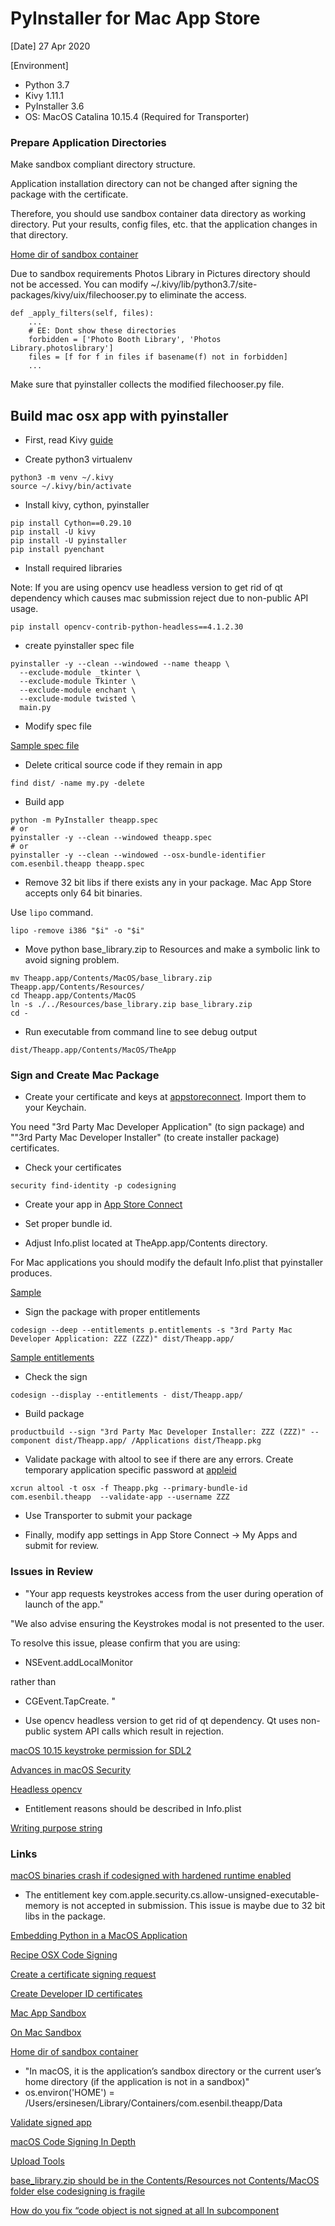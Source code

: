 # PyInstaller for Mac App Store

[Date] 27 Apr 2020

[Environment]
* Python 3.7
* Kivy 1.11.1
* PyInstaller 3.6
* OS: MacOS Catalina 10.15.4 (Required for Transporter)

### Prepare Application Directories

Make sandbox compliant directory structure. 

Application installation directory can not be changed after signing the package with the certificate. 

Therefore, you should use sandbox container data directory as working directory. Put your results, config files, etc. that the application changes in that directory.

[Home dir of sandbox container](https://developer.apple.com/documentation/foundation/1413045-nshomedirectory)

Due to sandbox requirements Photos Library in Pictures directory should not be accessed. You can modify ~/.kivy/lib/python3.7/site-packages/kivy/uix/filechooser.py to eliminate the access.

```
def _apply_filters(self, files):
    ...
    # EE: Dont show these directories
    forbidden = ['Photo Booth Library', 'Photos Library.photoslibrary']
    files = [f for f in files if basename(f) not in forbidden]
    ...
```

Make sure that pyinstaller collects the modified filechooser.py file.


## Build mac osx app with pyinstaller

* First, read Kivy [guide](https://kivy.org/doc/stable/guide/packaging-osx.html)

* Create python3 virtualenv

```
python3 -m venv ~/.kivy 
source ~/.kivy/bin/activate
```

* Install kivy, cython, pyinstaller
```
pip install Cython==0.29.10
pip install -U kivy
pip install -U pyinstaller
pip install pyenchant
```

* Install required libraries

Note: If you are using opencv use headless version to get rid of qt dependency which causes mac submission reject due to non-public API usage.
```
pip install opencv-contrib-python-headless==4.1.2.30
```

* create pyinstaller spec file

```
pyinstaller -y --clean --windowed --name theapp \
  --exclude-module _tkinter \
  --exclude-module Tkinter \
  --exclude-module enchant \
  --exclude-module twisted \
  main.py
```

* Modify spec file

[Sample spec file](theapp.spec)



* Delete critical source code if they remain in app
```
find dist/ -name my.py -delete

```

* Build app

```
python -m PyInstaller theapp.spec
# or
pyinstaller -y --clean --windowed theapp.spec
# or
pyinstaller -y --clean --windowed --osx-bundle-identifier com.esenbil.theapp theapp.spec
```

* Remove 32 bit libs if there exists any in your package. Mac App Store accepts only 64 bit binaries.

Use ```lipo``` command.
```
lipo -remove i386 "$i" -o "$i"
```

* Move python base_library.zip to Resources and make a symbolic link to avoid signing problem.
 
```
mv Theapp.app/Contents/MacOS/base_library.zip Theapp.app/Contents/Resources/
cd Theapp.app/Contents/MacOS
ln -s ./../Resources/base_library.zip base_library.zip
cd -
```

* Run executable from command line to see debug output
```
dist/Theapp.app/Contents/MacOS/TheApp
```


### Sign and Create Mac Package

* Create your certificate and keys at [appstoreconnect](https://appstoreconnect.apple.com). Import them to your Keychain.

You need "3rd Party Mac Developer Application" (to sign package) and ""3rd Party Mac Developer Installer" (to create installer package) certificates.

* Check  your certificates
```
security find-identity -p codesigning
```

* Create your app in [App Store Connect](https://appstoreconnect.apple.com)

- Set proper bundle id.

* Adjust Info.plist located at TheApp.app/Contents directory.

For Mac applications you should modify the default Info.plist that pyinstaller produces.

[Sample](Info.plist)



* Sign the package with proper entitlements
```
codesign --deep --entitlements p.entitlements -s "3rd Party Mac Developer Application: ZZZ (ZZZ)" dist/Theapp.app/
```

[Sample entitlements](p.entitlements)


* Check the sign
```
codesign --display --entitlements - dist/Theapp.app/
```

* Build package
```
productbuild --sign "3rd Party Mac Developer Installer: ZZZ (ZZZ)" --component dist/Theapp.app/ /Applications dist/Theapp.pkg
```

* Validate package with altool to see if there are any errors. Create temporary application specific password at [appleid](https://appleid.apple.com/)

```
xcrun altool -t osx -f Theapp.pkg --primary-bundle-id com.esenbil.theapp  --validate-app --username ZZZ
```

* Use Transporter to submit your package

* Finally, modify app settings in App Store Connect -> My Apps and submit for review.


### Issues in Review

* "Your app requests keystrokes access from the user during operation of launch of the app."

"We also advise ensuring the Keystrokes modal is not presented to the user.

To resolve this issue, please confirm that you are using:

- NSEvent.addLocalMonitor

rather than

- CGEvent.TapCreate. "

* Use opencv headless version to get rid of qt dependency. Qt uses non-public system API calls which result in rejection.

[macOS 10.15 keystroke permission for SDL2](https://discourse.libsdl.org/t/macos-10-15-new-permission-prompts/26251)

[Advances in macOS Security](https://asciiwwdc.com/2019/sessions/701)

[Headless opencv](https://pypi.org/project/opencv-python-headless/)

* Entitlement reasons should be described in Info.plist

[Writing purpose string](https://stackoverflow.com/questions/54677322/apple-rejected-app-asking-to-provide-relevant-purpose-string-info-plist)
 
 
### Links

[macOS binaries crash if codesigned with hardened runtime enabled](https://github.com/pyinstaller/pyinstaller/issues/4629)

- The entitlement key <key>com.apple.security.cs.allow-unsigned-executable-memory</key> is not accepted in submission. This issue is maybe due to 32 bit libs in the package.

[Embedding Python in a MacOS Application](https://medium.com/python-pandemonium/embedding-a-python-application-in-macos-d866adfcaf94)

[Recipe OSX Code Signing](https://github.com/pyinstaller/pyinstaller/wiki/Recipe-OSX-Code-Signing)

[Create a certificate signing request](https://help.apple.com/developer-account/#/devbfa00fef7)

[Create Developer ID certificates](https://help.apple.com/developer-account/#/dev04fd06d56)

[Mac App Sandbox](https://developer.apple.com/documentation/security/app_sandbox)

[On Mac Sandbox](https://geosn0w.github.io/A-Long-Evening-With-macOS%27s-Sandbox/)

[Home dir of sandbox container](https://developer.apple.com/documentation/foundation/1413045-nshomedirectory)

- "In macOS, it is the application’s sandbox directory or the current user’s home directory (if the application is not in a sandbox)"
- os.environ('HOME') = /Users/ersinesen/Library/Containers/com.esenbil.theapp/Data

[Validate signed app](https://help.apple.com/asc/appsaltool/#/apdATD1E53-D1E1A1303-D1E53A1126)

[macOS Code Signing In Depth](https://developer.apple.com/library/archive/technotes/tn2206/_index.html)

[Upload Tools](https://help.apple.com/app-store-connect/#/devb1c185036)

[base_library.zip should be in the Contents/Resources not Contents/MacOS folder else codesigning is fragile](https://github.com/pyinstaller/pyinstaller/issues/3550)

[How do you fix “code object is not signed at all In subcomponent](https://stackoverflow.com/questions/29076321/how-do-you-fix-code-object-is-not-signed-at-all-in-subcomponent-in-xcode-6-m)